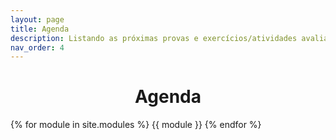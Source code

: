 ```yaml
---
layout: page
title: Agenda
description: Listando as próximas provas e exercícios/atividades avaliativas.
nav_order: 4
---
```


<h1 align="center"><span style='font-weight: bold;'>Agenda</span></h1>

{% for module in site.modules %}
{{ module }}
{% endfor %}
